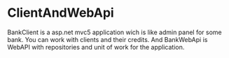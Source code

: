 # ClientAndWebApi
BankClient is a asp.net mvc5 application wich is like admin panel for some bank. You can work with clients and their credits.
And BankWebApi is WebAPI with repositories and unit of work for the application.
